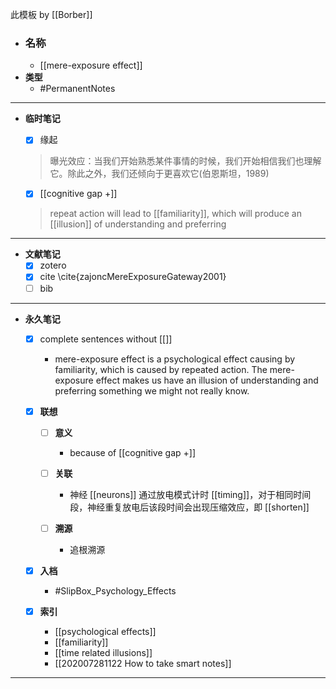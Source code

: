  此模板 by [[Borber]]
- ### 名称
	- [[mere-exposure effect]]
- **类型**
	- #PermanentNotes   
---
- **临时笔记**
	- [x] 缘起
	
	> 曝光效应：当我们开始熟悉某件事情的时候，我们开始相信我们也理解它。除此之外，我们还倾向于更喜欢它(伯恩斯坦，1989)
	
	- [x]  [[cognitive gap +]]
			
	> repeat action will lead to [[familiarity]], which will produce an [[illusion]] of understanding and preferring


---
- **文献笔记**
	- [x] zotero
	- [x] cite
		\cite{zajoncMereExposureGateway2001}
	- [ ] bib

---


- **永久笔记**
	
	- [x] complete sentences without [[]]
		- mere-exposure effect is a psychological effect causing by familiarity, which is caused by repeated action. The mere-exposure effect makes us have an illusion of understanding and preferring something we might not really know.
	
	- [x] **联想**
		
		- [ ] **意义**
			- because of [[cognitive gap +]]
		
		- [ ] **关联**
			- 神经 [[neurons]] 通过放电模式计时 [[timing]]，对于相同时间段，神经重复放电后该段时间会出现压缩效应，即 [[shorten]]
		
		- [ ] **溯源**
			- 追根溯源
		
	
	- [x] **入档**
		- #SlipBox_Psychology_Effects
	
	- [x] **索引**
		- [[psychological effects]]
		- [[familiarity]]
		- [[time related illusions]]
		- [[202007281122 How to take smart notes]]

---
